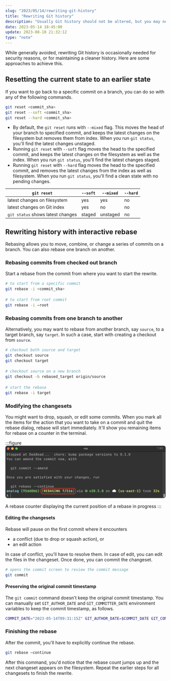 ```yaml
---
slug: "2023/05/14/rewriting-git-history"
title: "Rewriting Git history"
description: "Usually Git history should not be altered, but you may need it for security purposes, or for maintaining clarity. Here are ways to rewrite history."
date: 2023-05-14 18:45:00
update: 2023-08-10 21:32:12
type: "note"
---
```


While generally avoided, rewriting Git history is occasionally needed for security reasons, or for maintaining a cleaner history. Here are some approaches to achieve this.

## Resetting the current state to an earlier state

If you want to go back to a specific commit on a branch, you can do so with any of the following commands.

```sh title="Resetting head to a specific commit"
git reset <commit_sha>
git reset --soft <commit_sha>
git reset --hard <commit_sha>
```

- By default, the `git reset` runs with `--mixed` flag. This moves the head of your branch to specified commit, and keeps the latest changes on the filesystem but removes them from index. When you run `git status`, you'll find the latest changes unstaged.
- Running `git reset` with `--soft` flag moves the head to the specified commit, and keeps the latest changes on the filesystem as well as the index. When you run `git status`, you'll find the latest changes staged.
- Running `git reset` with `--hard` flag moves the head to the specified commit, and removes the latest changes from the index as well as filesystem. When you run `git status`, you'll find a clean state with no pending changes.

| `git reset` | `--soft` | `--mixed` | `--hard` |
| ----------- | --------- | -------- | -------- |
| latest changes on filesystem | yes | yes | no |
| latest changes on Git index | yes | no | no |
| `git status` shows latest changes | staged | unstaged | no |

## Rewriting history with interactive rebase

Rebasing allows you to move, combine, or change a series of commits on a branch. You can also rebase one branch on another.

### Rebasing commits from checked out branch

Start a rebase from the commit from where you want to start the rewrite.

```sh
# to start from a specific commit
git rebase -i <commit_sha>

# to start from root commit
git rebase -i —root
```

### Rebasing commits from one branch to another

Alternatively, you may want to rebase from another branch, say `source`, to a target branch, say `target`. In such a case, start with creating a checkout from `source`.

```sh
# checkout both source and target
git checkout source
git checkout target

# checkout source on a new branch
git checkout -b rebased_target origin/source

# start the rebase
git rebase -i target
```

### Modifying the changesets

You might want to drop, squash, or edit some commits. When you mark all the items for the action that you want to take on a commit and quit the rebase dialog, rebase will start immediately. It'll show you remaining items for rebase on a counter in the terminal.

:::figure
![A rebase counter](./images/2023-05-14-18-45-00-rewriting-git-history-01.png)

A rebase counter displaying the current position of a rebase in progress
:::

#### Editing the changesets

Rebase will pause on the first commit where it encounters 
- a conflict (due to drop or squash action), or
- an edit action

In case of conflict, you'll have to resolve them. In case of edit, you can edit the files in the changeset. Once done, you can commit the changeset.

```sh
# opens the commit screen to review the commit message
git commit
```

#### Preserving the original commit timestamp

The `git commit` command doesn't keep the original commit timestamp. You can manually set `GIT_AUTHOR_DATE` and `GIT_COMMITTER_DATE` environment variables to keep the commit timestamp, as follows.

```sh
COMMIT_DATE="2023-05-14T09:31:15Z" GIT_AUTHOR_DATE=$COMMIT_DATE GIT_COMMITTER_DATE=$COMMIT_DATE git commit
```

### Finishing the rebase

After the commit, you'll have to explicitly continue the rebase.

```sh
git rebase —continue
```

After this command, you'd notice that the rebase count jumps up and the next changeset appears on the filesystem. Repeat the earlier steps for all changesets to finish the rewrite.
